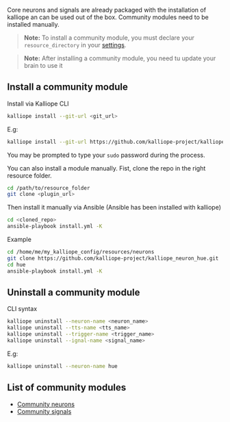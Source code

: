Core neurons and signals are already packaged with the installation of kalliope an can be used out of the box. Community modules need to be installed manually.

>**Note:** To install a community module, you must declare your `resource_directory` in your [settings](../settings/settings.md).

>**Note:** After installing a community module, you need tu update your brain to use it

## Install a community module

Install via Kalliope CLI
```bash
kalliope install --git-url <git_url>
```

E.g:
```bash
kalliope install --git-url https://github.com/kalliope-project/kalliope_neuron_wikipedia.git
```
You may be prompted to type your `sudo` password during the process.

You can also install a module manually.
Fist, clone the repo in the right resource folder.
```bash
cd /path/to/resource_folder
git clone <plugin_url>
```

Then install it manually via Ansible (Ansible has been installed with kalliope)
```bash
cd <cloned_repo>
ansible-playbook install.yml -K
```

Example
```bash
cd /home/me/my_kalliope_config/resources/neurons
git clone https://github.com/kalliope-project/kalliope_neuron_hue.git
cd hue
ansible-playbook install.yml -K
```

## Uninstall a community module

CLI syntax
```bash
kalliope uninstall --neuron-name <neuron_name>
kalliope uninstall --tts-name <tts_name>
kalliope uninstall --trigger-name <trigger_name>
kalliope uninstall --ignal-name <signal_name>
```

E.g:
```bash
kalliope uninstall --neuron-name hue
```

## List of community modules

- [Community neurons](https://kalliope-project.github.io/neurons_marketplace.html)
- [Community signals](https://kalliope-project.github.io/signals_marketplace.html)